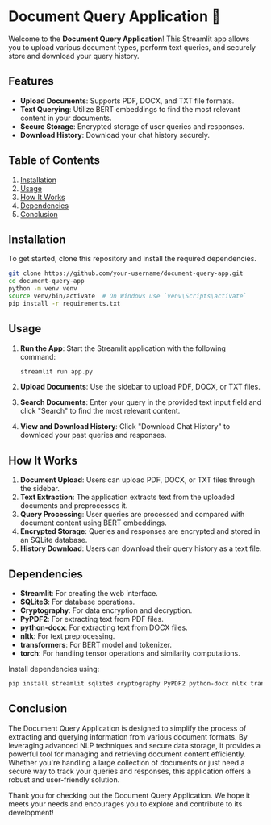 # Document Query Application 📰

Welcome to the **Document Query Application**! This Streamlit app allows you to upload various document types, perform text queries, and securely store and download your query history.

## Features

- **Upload Documents**: Supports PDF, DOCX, and TXT file formats.
- **Text Querying**: Utilize BERT embeddings to find the most relevant content in your documents.
- **Secure Storage**: Encrypted storage of user queries and responses.
- **Download History**: Download your chat history securely.

## Table of Contents

1. [Installation](#installation)
2. [Usage](#usage)
3. [How It Works](#how-it-works)
4. [Dependencies](#dependencies)
5. [Conclusion](#conclusion)

## Installation

To get started, clone this repository and install the required dependencies.

```bash
git clone https://github.com/your-username/document-query-app.git
cd document-query-app
python -m venv venv
source venv/bin/activate  # On Windows use `venv\Scripts\activate`
pip install -r requirements.txt
```

## Usage

1. **Run the App**: Start the Streamlit application with the following command:

    ```bash
    streamlit run app.py
    ```

2. **Upload Documents**: Use the sidebar to upload PDF, DOCX, or TXT files.

3. **Search Documents**: Enter your query in the provided text input field and click "Search" to find the most relevant content.

4. **View and Download History**: Click "Download Chat History" to download your past queries and responses.

## How It Works

1. **Document Upload**: Users can upload PDF, DOCX, or TXT files through the sidebar.
2. **Text Extraction**: The application extracts text from the uploaded documents and preprocesses it.
3. **Query Processing**: User queries are processed and compared with document content using BERT embeddings.
4. **Encrypted Storage**: Queries and responses are encrypted and stored in an SQLite database.
5. **History Download**: Users can download their query history as a text file.

## Dependencies

- **Streamlit**: For creating the web interface.
- **SQLite3**: For database operations.
- **Cryptography**: For data encryption and decryption.
- **PyPDF2**: For extracting text from PDF files.
- **python-docx**: For extracting text from DOCX files.
- **nltk**: For text preprocessing.
- **transformers**: For BERT model and tokenizer.
- **torch**: For handling tensor operations and similarity computations.

Install dependencies using:

```bash
pip install streamlit sqlite3 cryptography PyPDF2 python-docx nltk transformers torch
```

## Conclusion

The Document Query Application is designed to simplify the process of extracting and querying information from various document formats. By leveraging advanced NLP techniques and secure data storage, it provides a powerful tool for managing and retrieving document content efficiently. Whether you're handling a large collection of documents or just need a secure way to track your queries and responses, this application offers a robust and user-friendly solution.

Thank you for checking out the Document Query Application. We hope it meets your needs and encourages you to explore and contribute to its development!
